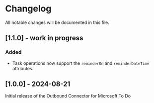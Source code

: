 # Changelog

All notable changes will be documented in this file.

## [1.1.0] - work in progress

### Added

* Task operations now support the `reminderOn` and `reminderDateTime` attributes.

## [1.0.0] - 2024-08-21

Initial release of the Outbound Connector for Microsoft To Do